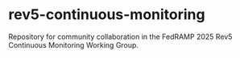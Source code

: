 # rev5-continuous-monitoring
Repository for community collaboration in the FedRAMP 2025 Rev5 Continuous Monitoring Working Group.
